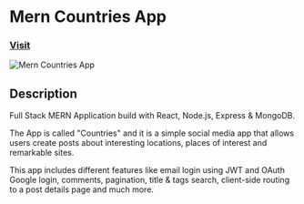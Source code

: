# Mern Countries App

### [Visit](https://mern-countries-app.netlify.app/)

![Mern Countries App](https://user-images.githubusercontent.com/93548530/161108895-48a3859c-e2df-44dd-ab4b-640182c1ba7e.png)

## Description

Full Stack MERN Application build with React, Node.js, Express & MongoDB. 

The App is called "Countries" and it is a simple social media app that allows users create posts about interesting locations, places of interest and remarkable sites.

This app includes different features like email login using JWT and OAuth Google login, comments, pagination, title & tags search, client-side routing to a post details page and much more.
